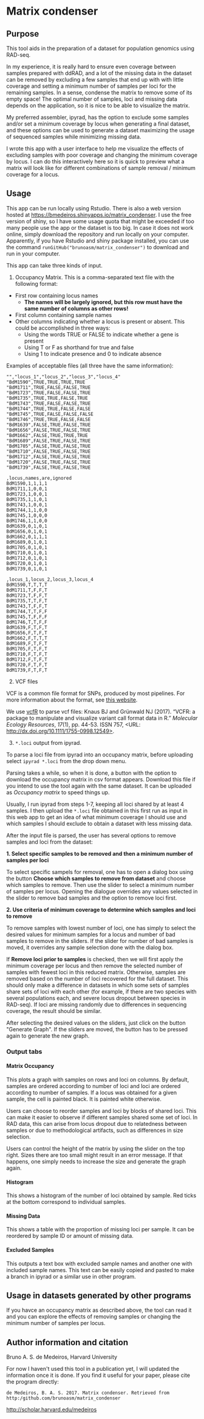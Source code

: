 # Matrix condenser
## Purpose
This tool aids in the preparation of a dataset for population genomics using RAD-seq.

In my experience, it is really hard to ensure even coverage between samples prepared with ddRAD, and a lot of the missing data in the dataset can be removed by excluding a few samples that end up with with little coverage and setting a minimum number of samples per loci for the remaining samples. In a sense, condense the matrix to remove some of its empty space! The optimal number of samples, loci and missing data depends on the application, so it is nice to be able to visualize the matrix.

My preferred assembler, ipyrad, has the option to exclude some samples and/or set a minimum coverage by locus when generating a final dataset, and these options can be used to generate a dataset maximizing the usage of sequenced samples while minimizing missing data.

I wrote this app with a user interface to help me visualize the effects of excluding samples with poor coverage and changing the minimum coverage by locus. I can do this interactively here so it is quick to preview what a matrix will look like for different combinations of sample removal / minimum coverage for a locus.

## Usage
This app can be run locally using Rstudio. There is also a web version hosted at https://bmedeiros.shinyapps.io/matrix_condenser. I use the free version of shiny, so I have some usage quota that might be exceeded if too many people use the app or the dataset is too big. In case it does not work online, simply download the repository and run locally on your computer. Apparently, if you have Rstudio and shiny package installed, you can use the command `runGitHub("brunoasm/matrix_condenser")` to download and run in your computer.

This app can take three kinds of input.

1. Occupancy Matrix.
This is a comma-separated text file with the following format:
 * First row containing locus names 
   - **The names will be largely ignored, but this row must have the same number of columns as other rows!**
 * First column containing sample names
 * Other columns indicating whether a locus is present or absent. This could be accomplished in three ways:
   - Using the words TRUE or FALSE to indicate whether a gene is present
   - Using T or F as shorthand for true and false
   - Using 1 to indicate presence and 0 to indicate absence

Examples of acceptable files (all three have the same information):
```
"","locus_1","locus_2","locus_3","locus_4"
"BdM1590",TRUE,TRUE,TRUE,TRUE
"BdM1711",TRUE,FALSE,FALSE,TRUE
"BdM1723",TRUE,FALSE,FALSE,TRUE
"BdM1735",TRUE,TRUE,FALSE,TRUE
"BdM1743",TRUE,FALSE,FALSE,TRUE
"BdM1744",TRUE,TRUE,FALSE,FALSE
"BdM1745",TRUE,FALSE,FALSE,FALSE
"BdM1746",TRUE,TRUE,FALSE,FALSE
"BdM1639",FALSE,TRUE,FALSE,TRUE
"BdM1656",FALSE,TRUE,FALSE,TRUE
"BdM1662",FALSE,TRUE,TRUE,TRUE
"BdM1689",FALSE,TRUE,FALSE,TRUE
"BdM1705",FALSE,TRUE,FALSE,TRUE
"BdM1710",FALSE,TRUE,FALSE,TRUE
"BdM1712",FALSE,TRUE,FALSE,TRUE
"BdM1720",FALSE,TRUE,FALSE,TRUE
"BdM1739",FALSE,TRUE,FALSE,TRUE
```
```
,locus,names,are,ignored
BdM1590,1,1,1,1
BdM1711,1,0,0,1
BdM1723,1,0,0,1
BdM1735,1,1,0,1
BdM1743,1,0,0,1
BdM1744,1,1,0,0
BdM1745,1,0,0,0
BdM1746,1,1,0,0
BdM1639,0,1,0,1
BdM1656,0,1,0,1
BdM1662,0,1,1,1
BdM1689,0,1,0,1
BdM1705,0,1,0,1
BdM1710,0,1,0,1
BdM1712,0,1,0,1
BdM1720,0,1,0,1
BdM1739,0,1,0,1
```
```
,locus_1,locus_2,locus_3,locus_4
BdM1590,T,T,T,T
BdM1711,T,F,F,T
BdM1723,T,F,F,T
BdM1735,T,T,F,T
BdM1743,T,F,F,T
BdM1744,T,T,F,F
BdM1745,T,F,F,F
BdM1746,T,T,F,F
BdM1639,F,T,F,T
BdM1656,F,T,F,T
BdM1662,F,T,T,T
BdM1689,F,T,F,T
BdM1705,F,T,F,T
BdM1710,F,T,F,T
BdM1712,F,T,F,T
BdM1720,F,T,F,T
BdM1739,F,T,F,T
```

2. VCF files

VCF is a common file format for SNPs, produced by most pipelines. For more information about the format, see [this website](http://www.internationalgenome.org/wiki/Analysis/Variant%20Call%20Format/vcf-variant-call-format-version-40/).

We use [vcfR](https://github.com/knausb/vcfR) to parse vcf files:
Knaus BJ and Grünwald NJ (2017). “VCFR: a package to manipulate and visualize variant
call format data in R.” _Molecular Ecology Resources_, *17*(1), pp. 44-53. ISSN 757,
<URL: http://dx.doi.org/10.1111/1755-0998.12549>.


3. `*.loci` output from ipyrad.

To parse a loci file from ipyrad into an occupancy matrix, before uploading select `ipyrad *.loci` from the drop down menu.

Parsing takes a while, so when it is done, a button with the option to download the occupancy matrix in csv format appears. Download this file if you intend to use the tool again with the same dataset. It can be uploaded as *Occupancy matrix* to speed things up.

Usually, I run ipyrad from steps 1-7, keeping all loci shared by at least 4 samples. I then upload the `*.loci` file obtained in this first run as input in this web app to get an idea of what minimum coverage I should use and which samples I should exclude to obtain a dataset with less missing data.


After the input file is parsed, the user has several options to remove samples and loci from the dataset:

**1. Select specific samples to be removed and then a minimum number of samples per loci**
  
  To select specific sampels for removal, one has to open a dialog box using the button **Choose which samples to remove from dataset** and choose which samples to remove. Then use the slider to select a minimum number of samples per locus. 
  Opening the dialogue overrides any values selected in the slider to remove bad samples and the option to remove loci first.
  
**2. Use criteria of minimum coverage to determine which samples and loci to remove**
  
   To remove samples with lowest number of loci, one has simply to select the desired values for minimum samples for a locus and number of bad samples to remove in the sliders. If the slider for number of bad samples is moved, it overrides any sample selection done with the dialog box.
  
  If **Remove loci prior to samples** is checked, then we will first apply the minimum coverage per locus and then remove the selected number of samples with fewest loci in this reduced matrix. Otherwise, samples are removed based on the number of loci recovered for the full dataset. This should only make a difference in datasets in which some sets of samples share sets of loci with each other (for example, if there are two species with several populations each, and severe locus dropout between species in RAD-seq). If loci are missing randomly due to differences in sequencing coverage, the result should be similar.

After selecting the desired values on the sliders, just click on the button "Generate Graph". If the sliders are moved, the button has to be pressed again to generate the new graph.

### Output tabs
#### Matrix Occupancy 
This plots a graph with samples on rows and loci on columns. By default, samples are ordered according to number of loci and loci are ordered according to number of samples. If a locus was obtained for a given sample, the cell is painted black. It is painted white otherwise.

Users can choose to reorder samples and loci by blocks of shared loci. This can make it easier to observe if different samples shared some set of loci. In RAD data, this can arise from locus dropout due to relatedness between samples or due to methodological artifacts, such as differences in size selection.

Users can control the height of the matrix by using the slider on the top right. Sizes there are too small might result in an error message. If that happens, one simply needs to increase the size and generate the graph again.

#### Histogram
This shows a histogram of the number of loci obtained by sample. Red ticks at the bottom correspond to individual samples.

#### Missing Data
This shows a table with the proportion of missing loci per sample. It can be reordered by sample ID or amount of missing data.

#### Excluded Samples
This outputs a text box with excluded sample names and another one with included sample names. This text can be easily copied and pasted to make a branch in ipyrad or a similar use in other program.

## Usage in datasets generated by other programs
If you havce an occupancy matrix as described above, the tool can read it and you can explore the effects of removing samples or changing the minimum number of samples per locus.

## Author information and citation
Bruno A. S. de Medeiros, Harvard University

For now I haven't used this tool in a publication yet, I will updated the information once it is done. If you find it useful for your paper, please cite the program directly:

```
de Medeiros, B. A. S. 2017. Matrix condenser. Retrieved from http:/github.com/brunoasm/matrix_condenser
```


http://scholar.harvard.edu/medeiros
